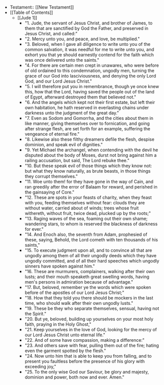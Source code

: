 - Testament:: [[New Testament]]
- [[Table of Contents]]
    - [[Jude 1]]
        - "1. Jude, the servant of Jesus Christ, and brother of James, to them that are sanctified by God the Father, and preserved in Jesus Christ, and called:"
        - "2. Mercy unto you, and peace, and love, be multiplied."
        - "3. Beloved, when I gave all diligence to write unto you of the common salvation, it was needful for me to write unto you, and exhort you that ye should earnestly contend for the faith which was once delivered unto the saints."
        - "4. For there are certain men crept in unawares, who were before of old ordained to this condemnation, ungodly men, turning the grace of our God into lasciviousness, and denying the only Lord God, and our Lord Jesus Christ."
        - "5. I will therefore put you in remembrance, though ye once knew this, how that the Lord, having saved the people out of the land of Egypt, afterward destroyed them that believed not."
        - "6. And the angels which kept not their first estate, but left their own habitation, he hath reserved in everlasting chains under darkness unto the judgment of the great day."
        - "7. Even as Sodom and Gomorrha, and the cities about them in like manner, giving themselves over to fornication, and going after strange flesh, are set forth for an example, suffering the vengeance of eternal fire."
        - "8. Likewise also these filthy dreamers defile the flesh, despise dominion, and speak evil of dignities."
        - "9. Yet Michael the archangel, when contending with the devil he disputed about the body of Moses, durst not bring against him a railing accusation, but said, The Lord rebuke thee."
        - "10. But these speak evil of those things which they know not: but what they know naturally, as brute beasts, in those things they corrupt themselves."
        - "11. Woe unto them! for they have gone in the way of Cain, and ran greedily after the error of Balaam for reward, and perished in the gainsaying of Core."
        - "12. These are spots in your feasts of charity, when they feast with you, feeding themselves without fear: clouds they are without water, carried about of winds; trees whose fruit withereth, without fruit, twice dead, plucked up by the roots;"
        - "13. Raging waves of the sea, foaming out their own shame; wandering stars, to whom is reserved the blackness of darkness for ever."
        - "14. And Enoch also, the seventh from Adam, prophesied of these, saying, Behold, the Lord cometh with ten thousands of his saints,"
        - "15. To execute judgment upon all, and to convince all that are ungodly among them of all their ungodly deeds which they have ungodly committed, and of all their hard speeches which ungodly sinners have spoken against him."
        - "16. These are murmurers, complainers, walking after their own lusts; and their mouth speaketh great swelling words, having men's persons in admiration because of advantage."
        - "17. But, beloved, remember ye the words which were spoken before of the apostles of our Lord Jesus Christ;"
        - "18. How that they told you there should be mockers in the last time, who should walk after their own ungodly lusts."
        - "19. These be they who separate themselves, sensual, having not the Spirit."
        - "20. But ye, beloved, building up yourselves on your most holy faith, praying in the Holy Ghost,"
        - "21. Keep yourselves in the love of God, looking for the mercy of our Lord Jesus Christ unto eternal life."
        - "22. And of some have compassion, making a difference:"
        - "23. And others save with fear, pulling them out of the fire; hating even the garment spotted by the flesh."
        - "24. Now unto him that is able to keep you from falling, and to present you faultless before the presence of his glory with exceeding joy,"
        - "25. To the only wise God our Saviour, be glory and majesty, dominion and power, both now and ever. Amen."
